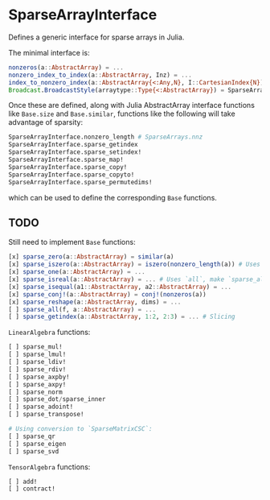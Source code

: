 # SparseArrayInterface

Defines a generic interface for sparse arrays in Julia.

The minimal interface is:
```julia
nonzeros(a::AbstractArray) = ...
nonzero_index_to_index(a::AbstractArray, Inz) = ...
index_to_nonzero_index(a::AbstractArray{<:Any,N}, I::CartesianIndex{N}) where {N} = ...
Broadcast.BroadcastStyle(arraytype::Type{<:AbstractArray}) = SparseArrayInterface.SparseArrayStyle{ndims(arraytype)}()
```
Once these are defined, along with Julia AbstractArray interface functions like
`Base.size` and `Base.similar`, functions like the following will take advantage of sparsity:
```julia
SparseArrayInterface.nonzero_length # SparseArrays.nnz
SparseArrayInterface.sparse_getindex
SparseArrayInterface.sparse_setindex!
SparseArrayInterface.sparse_map!
SparseArrayInterface.sparse_copy!
SparseArrayInterface.sparse_copyto!
SparseArrayInterface.sparse_permutedims!
```
which can be used to define the corresponding `Base` functions.

## TODO
Still need to implement `Base` functions:
```julia
[x] sparse_zero(a::AbstractArray) = similar(a)
[x] sparse_iszero(a::AbstractArray) = iszero(nonzero_length(a)) # Uses `all`, make `sparse_all`?
[x] sparse_one(a::AbstractArray) = ...
[x] sparse_isreal(a::AbstractArray) = ... # Uses `all`, make `sparse_all`?
[x] sparse_isequal(a1::AbstractArray, a2::AbstractArray) = ...
[x] sparse_conj!(a::AbstractArray) = conj!(nonzeros(a))
[x] sparse_reshape(a::AbstractArray, dims) = ...
[ ] sparse_all(f, a::AbstractArray) = ...
[ ] sparse_getindex(a::AbstractArray, 1:2, 2:3) = ... # Slicing
```
`LinearAlgebra` functions:
```julia
[ ] sparse_mul!
[ ] sparse_lmul!
[ ] sparse_ldiv!
[ ] sparse_rdiv!
[ ] sparse_axpby!
[ ] sparse_axpy!
[ ] sparse_norm
[ ] sparse_dot/sparse_inner
[ ] sparse_adoint!
[ ] sparse_transpose!

# Using conversion to `SparseMatrixCSC`:
[ ] sparse_qr
[ ] sparse_eigen
[ ] sparse_svd
```
`TensorAlgebra` functions:
```julia
[ ] add!
[ ] contract!
```

